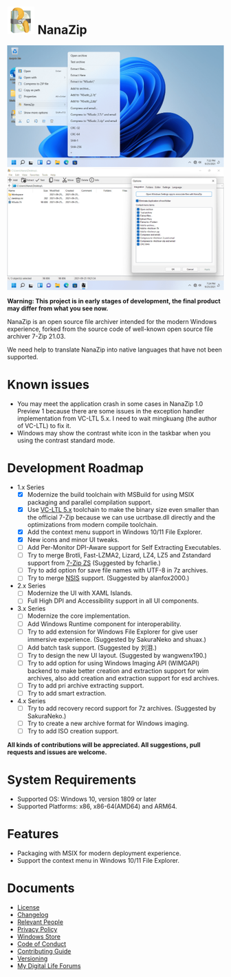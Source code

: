 ﻿# ![NanaZip](Assets/NanaZip.png) NanaZip

![ContextMenu](Documents/ContextMenu.png)
![MainWindow](Documents/MainWindow.png)

**Warning: This project is in early stages of development, the final product 
may differ from what you see now.**

NanaZip is an open source file archiver intended for the modern Windows 
experience, forked from the source code of well-known open source file archiver
7-Zip 21.03.

We need help to translate NanaZip into native languages that have not been 
supported.

# Known issues

- You may meet the application crash in some cases in NanaZip 1.0 Preview 1 
  because there are some issues in the exception handler implementation from 
  VC-LTL 5.x. I need to wait mingkuang (the author of VC-LTL) to fix it. 
- Windows may show the contrast white icon in the taskbar when you using the 
  contrast standard mode.

# Development Roadmap

- 1.x Series
  - [x] Modernize the build toolchain with MSBuild for using MSIX packaging and
        parallel compilation support.
  - [x] Use [VC-LTL 5.x](https://github.com/Chuyu-Team/VC-LTL5) toolchain to 
        make the binary size even smaller than the official 7-Zip because we
        can use ucrtbase.dll directly and the optimizations from modern compile
        toolchain.
  - [x] Add the context menu support in Windows 10/11 File Explorer.
  - [x] New icons and minor UI tweaks.
  - [ ] Add Per-Monitor DPI-Aware support for Self Extracting Executables.
  - [ ] Try to merge Brotli, Fast-LZMA2, Lizard, LZ4, LZ5 and Zstandard support
        from [7-Zip ZS](https://github.com/mcmilk/7-Zip-zstd) (Suggested by 
        fcharlie.)
  - [ ] Try to add option for save file names with UTF-8 in 7z archives.
  - [ ] Try to merge [NSIS](https://github.com/myfreeer/7z-build-nsis) support.
        (Suggested by alanfox2000.)
- 2.x Series
  - [ ] Modernize the UI with XAML Islands.
  - [ ] Full High DPI and Accessibility support in all UI components.
- 3.x Series
  - [ ] Modernize the core implementation.
  - [ ] Add Windows Runtime component for interoperability.
  - [ ] Try to add extension for Windows File Explorer for give user immersive 
        experience. (Suggested by SakuraNeko and shuax.)
  - [ ] Add batch task support. (Suggested by 刘泪.)
  - [ ] Try to design the new UI layout. (Suggested by wangwenx190.)
  - [ ] Try to add option for using Windows Imaging API (WIMGAPI) backend to 
        make better creation and extraction support for wim archives, also add 
        creation and extraction support for esd archives.
  - [ ] Try to add pri archive extracting support.
  - [ ] Try to add smart extraction.
- 4.x Series
  - [ ] Try to add recovery record support for 7z archives. (Suggested by 
        SakuraNeko.)
  - [ ] Try to create a new archive format for Windows imaging.
  - [ ] Try to add ISO creation support.

**All kinds of contributions will be appreciated. All suggestions, pull 
requests and issues are welcome.**

# System Requirements

- Supported OS: Windows 10, version 1809 or later
- Supported Platforms: x86, x86-64(AMD64) and ARM64.

# Features

- Packaging with MSIX for modern deployment experience.
- Support the context menu in Windows 10/11 File Explorer.

# Documents

- [License](License.md)
- [Changelog](Documents/Changelog.md)
- [Relevant People](Documents/People.md)
- [Privacy Policy](Documents/Privacy.md)
- [Windows Store]()
- [Code of Conduct](CODE_OF_CONDUCT.md)
- [Contributing Guide](CONTRIBUTING.md)
- [Versioning](Documents/Versioning.md)
- [My Digital Life Forums](https://forums.mydigitallife.net/threads/84171)

